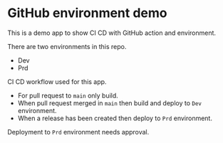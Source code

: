 # GitHub environment demo

This is a demo app to show CI CD with GitHub action and environment.

There are two environments in this repo. 

- Dev
- Prd

CI CD workflow used for this app.

- For pull request to `main` only build.
- When pull request merged in `main` then build and deploy to `Dev` environment.
- When a release has been created then deploy to `Prd` environment.

Deployment to `Prd` environment needs approval.